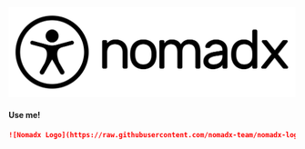 ![Nomadx Logo](logo.svg)

#### Use me!
```md
![Nomadx Logo](https://raw.githubusercontent.com/nomadx-team/nomadx-logo/master/logo.svg)
```